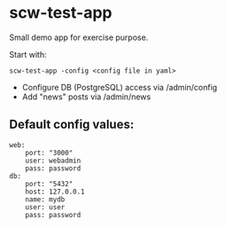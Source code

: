 scw-test-app
============

Small demo app for exercise purpose.

Start with:
```
scw-test-app -config <config file in yaml>
```

- Configure DB (PostgreSQL) access via /admin/config
- Add "news" posts via /admin/news

Default config values:
----------------------

```
web:
    port: "3000"
    user: webadmin
    pass: password
db:
    port: "5432"
    host: 127.0.0.1
    name: mydb
    user: user
    pass: password
```
